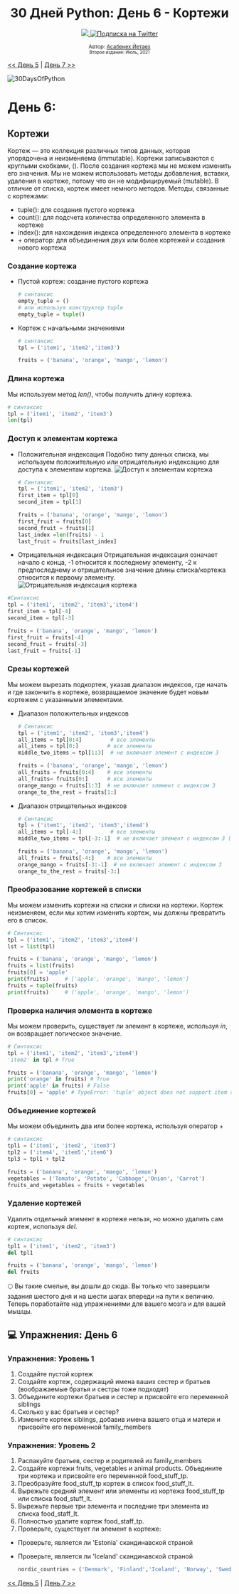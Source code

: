 <div align="center">
  <h1> 30 Дней Python: День 6 - Кортежи</h1>
  <a class="header-badge" target="_blank" href="https://www.linkedin.com/in/asabeneh/">
  <img src="https://img.shields.io/badge/style--5eba00.svg?label=LinkedIn&logo=linkedin&style=social">
  </a>
  <a class="header-badge" target="_blank" href="https://twitter.com/Asabeneh">
  <img alt="Подписка на Twitter" src="https://img.shields.io/twitter/follow/asabeneh?style=social">
  </a>

<sub>Автор:
<a href="https://www.linkedin.com/in/asabeneh/" target="_blank">Асабенех Йетаех</a><br>
<small> Второе издание: Июль, 2021</small>
</sub>

</div>

[<< День 5](../05_Day_Lists/05_lists.md) | [День 7 >>](../07_Day_Sets/07_sets.md)

![30DaysOfPython](../images/30DaysOfPython_banner3@2x.png)

# День 6:

## Кортежи

Кортеж — это коллекция различных типов данных, которая упорядочена и неизменяема (immutable). Кортежи записываются с круглыми скобками, (). После создания кортежа мы не можем изменить его значения. Мы не можем использовать методы добавления, вставки, удаления в кортеже, потому что он не модифицируемый (mutable). В отличие от списка, кортеж имеет немного методов. Методы, связанные с кортежами:

- tuple(): для создания пустого кортежа
- count(): для подсчета количества определенного элемента в кортеже
- index(): для нахождения индекса определенного элемента в кортеже
- \+ оператор: для объединения двух или более кортежей и создания нового кортежа

### Создание кортежа

- Пустой кортеж: создание пустого кортежа

  ```py
  # синтаксис
  empty_tuple = ()
  # или используя конструктор tuple
  empty_tuple = tuple()
  ```

- Кортеж с начальными значениями

  ```py
  # синтаксис
  tpl = ('item1', 'item2','item3')
  ```

  ```py
  fruits = ('banana', 'orange', 'mango', 'lemon')
  ```

### Длина кортежа

Мы используем метод _len()_, чтобы получить длину кортежа.

```py
# синтаксис
tpl = ('item1', 'item2', 'item3')
len(tpl)
```

### Доступ к элементам кортежа

- Положительная индексация
  Подобно типу данных списка, мы используем положительную или отрицательную индексацию для доступа к элементам кортежа.
  ![Доступ к элементам кортежа](../images/tuples_index.png)

  ```py
  # Синтаксис
  tpl = ('item1', 'item2', 'item3')
  first_item = tpl[0]
  second_item = tpl[1]
  ```

  ```py
  fruits = ('banana', 'orange', 'mango', 'lemon')
  first_fruit = fruits[0]
  second_fruit = fruits[1]
  last_index =len(fruits) - 1
  last_fruit = fruits[last_index]
  ```

- Отрицательная индексация
  Отрицательная индексация означает начало с конца, -1 относится к последнему элементу, -2 к предпоследнему и отрицательное значение длины списка/кортежа относится к первому элементу.
  ![Отрицательная индексация кортежа](../images/tuple_negative_indexing.png)


 ```py
#Синтаксис
tpl = ('item1', 'item2', 'item3','item4')
first_item = tpl[-4]
second_item = tpl[-3]
 ```


```py
fruits = ('banana', 'orange', 'mango', 'lemon')
first_fruit = fruits[-4]
second_fruit = fruits[-3]
last_fruit = fruits[-1]
```

### Срезы кортежей

Мы можем вырезать подкортеж, указав диапазон индексов, где начать и где закончить в кортеже, возвращаемое значение будет новым кортежем с указанными элементами.

- Диапазон положительных индексов

  ```py
  # Синтаксис
  tpl = ('item1', 'item2', 'item3','item4')
  all_items = tpl[0:4]         # все элементы
  all_items = tpl[0:]         # все элементы
  middle_two_items = tpl[1:3]  # не включает элемент с индексом 3
  ```

  ```py
  fruits = ('banana', 'orange', 'mango', 'lemon')
  all_fruits = fruits[0:4]    # все элементы
  all_fruits= fruits[0:]      # все элементы
  orange_mango = fruits[1:3]  # не включает элемент с индексом 3
  orange_to_the_rest = fruits[1:]
  ```

- Диапазон отрицательных индексов

  ```py
  # Синтаксис
  tpl = ('item1', 'item2', 'item3','item4')
  all_items = tpl[-4:]         # все элементы
  middle_two_items = tpl[-3:-1]  # не включает элемент с индексом 3 (-1)
  ```

  ```py
  fruits = ('banana', 'orange', 'mango', 'lemon')
  all_fruits = fruits[-4:]    # все элементы
  orange_mango = fruits[-3:-1]  # не включает элемент с индексом 3
  orange_to_the_rest = fruits[-3:]
  ```

### Преобразование кортежей в списки

Мы можем изменить кортежи на списки и списки на кортежи. Кортеж неизменяем, если мы хотим изменить кортеж, мы должны превратить его в список.

```py
# Синтаксис
tpl = ('item1', 'item2', 'item3','item4')
lst = list(tpl)
```

```py
fruits = ('banana', 'orange', 'mango', 'lemon')
fruits = list(fruits)
fruits[0] = 'apple'
print(fruits)     # ['apple', 'orange', 'mango', 'lemon']
fruits = tuple(fruits)
print(fruits)     # ('apple', 'orange', 'mango', 'lemon')
```

### Проверка наличия элемента в кортеже

Мы можем проверить, существует ли элемент в кортеже, используя _in_, он возвращает логическое значение.

```py
# Синтаксис
tpl = ('item1', 'item2', 'item3','item4')
'item2' in tpl # True
```

```py
fruits = ('banana', 'orange', 'mango', 'lemon')
print('orange' in fruits) # True
print('apple' in fruits) # False
fruits[0] = 'apple' # TypeError: 'tuple' object does not support item assignment
```

### Объединение кортежей

Мы можем объединить два или более кортежа, используя оператор +

```py
# синтаксис
tpl1 = ('item1', 'item2', 'item3')
tpl2 = ('item4', 'item5','item6')
tpl3 = tpl1 + tpl2
```

```py
fruits = ('banana', 'orange', 'mango', 'lemon')
vegetables = ('Tomato', 'Potato', 'Cabbage','Onion', 'Carrot')
fruits_and_vegetables = fruits + vegetables
```

### Удаление кортежей

Удалить отдельный элемент в кортеже нельзя, но можно удалить сам кортеж, используя _del_.

```py
# синтаксис
tpl1 = ('item1', 'item2', 'item3')
del tpl1
```

```py
fruits = ('banana', 'orange', 'mango', 'lemon')
del fruits
```

🌕 Вы такие смелые, вы дошли до сюда. Вы только что завершили задания шестого дня и на шести шагах впереди на пути к величию. Теперь поработайте над упражнениями для вашего мозга и для вашей мышцы.

## 💻 Упражнения: День 6

### Упражнения: Уровень 1

1. Создайте пустой кортеж
2. Создайте кортеж, содержащий имена ваших сестер и братьев (воображаемые братья и сестры тоже подходят)
3. Объедините кортежи братьев и сестер и присвойте его переменной siblings
4. Сколько у вас братьев и сестер?
5. Измените кортеж siblings, добавив имена вашего отца и матери и присвойте его переменной family_members

### Упражнения: Уровень 2

1. Распакуйте братьев, сестер и родителей из family_members
2. Создайте кортежи fruits, vegetables и animal products. Объедините три кортежа и присвойте его переменной food_stuff_tp.
3. Преобразуйте food_stuff_tp кортеж в список food_stuff_lt.
4. Вырежьте средний элемент или элементы из кортежа food_stuff_tp или списка food_stuff_lt.
5. Вырежьте первые три элемента и последние три элемента из списка food_staff_lt.
6. Полностью удалите кортеж food_staff_tp.
7. Проверьте, существует ли элемент в кортеже:

- Проверьте, является ли 'Estonia' скандинавской страной
- Проверьте, является ли 'Iceland' скандинавской страной

  ```py
  nordic_countries = ('Denmark', 'Finland','Iceland', 'Norway', 'Sweden')
  ```

[<< День 5](../05_Day_Lists/05_lists.md) | [День 7 >>](../07_Day_Sets/07_sets.md)
